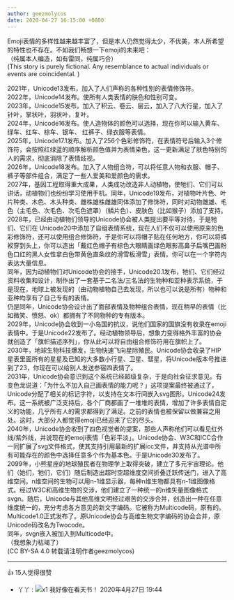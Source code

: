 ```yaml
---
author: geezmolycos
date: 2020-04-27 16:15:00 +0800
---
```


Emoji表情的多样性越来越丰富了，但是本人仍然觉得太少，不优美，本人所希望的特性也不存在。不如我们畅想一下emoji的未来吧：\
（纯属本人编造，如有雷同，纯属巧合）\
(This story is purely fictional. Any resemblance to actual individuals or events are coincidental. )

2021年，Unicode13发布，加入了人们声称的各种性别的表情修饰符。\
2022年，Unicode14发布。使所有人类表情的肤色和性别可变。\
2023年，Unicode15发布。加入了积云、卷云、层云，加入了八大行星，加入了针叶，掌状叶，羽状叶，复叶。\
2024年，Unicode16发布。使人造物体的颜色可以选择，现在你可以输入黄车、绿车、红车、棕车、银车、 红裤子、绿衣服等表情。\
2025年，Unicode17.1发布。加入了256个色彩修饰符，在表情符号后输入3个修饰符，会按照红绿蓝的顺序解析颜色值并为表情染色，这一更新满足了肤色特别的人的需求，彻底消除了表情歧视。\
2026年，Unicode18发布。加入了人物组合符，可以将任意人物和衣服、帽子、裤子等部件组合，满足了一些人爱美和爱颜色的需求。\
2027年，基因工程取得重大成果，人类成功改造非人动植物，使牠们、它们可以讲话，动植物们也纷纷学习使用手机。同年，Unicode19发布，对植物叶片色、叶片种类、木色、木头种类、雌株雄株雌雄同体添加了修饰符，同时对动物雌雄、毛色（主毛色、次毛色、次毛色遮罩）（鳞片色）、皮肤色（比如猴子）添加了支持。\
2028年，已经由动植物们领导的Unicode协会被人类提出要平等对待，于是牠们、它们在 Unicode20中添加了自组表情系统，现在人们不仅可以使用原来的色彩修饰符，还可以使用组合修饰符，于是你可以将帽子贴在任何地方，你可以将裤衩穿到头上，你可以造出「戴红色帽子有棕色大眼睛画绿色眼影高鼻子扁嘴巴画粉色口红的黑人女性拿白色带黄色直条纹的滑雪板滑雪」表情。你可以在一个字符内表达大量信息。\
同年，因为动植物们对Unicode协会的接手，Unicode20.1发布，牠们、它们经过资料收集和设计，制作出了一套基于二名法/三名法的生物种和亚种表示系统，于是现在，地球上被发现的（由动物植物自己去发现，所以也可以说是所有）物种和亚种均享有了自己专有的表情。\
仍是同年，Unicode协会设计出了面部表情及物种组合表情，现在稍早的表情（比如微笑、愤怒、ok）都拥有了不同物种的专有版本。\
2029年，Unicode协会收到一小岛国的抗议，说他们国家的国旗没有收录在emoji表情中。于是Unicode22发布了。经动植物领导后，想象力变得格外丰富的协会就创造了「旗帜描述序列」，你从此可以将自由组合修饰符用在旗帜上了。\
2030年，地球生物科技爆发，生物快速飞向星际殖民。Unicode协会收录了HIP星表里面所有的星星及已知的大多数小行星、卫星、彗星，将Unicode版本号推进到了23，你现在可以给别人发送参宿四表情了。\
2031年，Unicode协会意识到这个系统已经超级复杂，于是向社会征求意见。有变色龙说道：「为什么不加入自己画表情的能力呢？」这项提案最终被通过了，Unicode分配了相关的标记字符，以支持在文本行间嵌入svg图形。Unicode24发布。这一系统被广泛支持后，各个厂商都画了一堆堆的表情，增加了许多表情自定义的功能，几乎所有人的需求都得到了满足。之前的表情也被保留以做兼容之用处。这时，大部分人都觉得emoji已经迎来了它的尽头。\
2040年，Unicode协会收到了四色视觉者的提案，那些人声称他们可以看见红外线/紫外线，并说现在的emoji表情「色彩平淡」。Unicode协会、W3C和ICC合作一同扩展了svg文件格式，使其支持引用最新的扩展icc文件，并支持从光谱中所有可能存在的颜色中选择任意多个作为基本色。于是Unicode30发布了。\
2099年，小熊星座的地球殖民者在物理学上取得突破，建立了多元宇宙理论。他们（她们，牠们，它们）随后制造出超时空超维度空间折叠迁跃传送门，进入了高维空间。n维空间的生物可以用n-1维显示器，每种n维生物都具有n-1维图像格式。经过W3C和高维生物的交涉，他们建立了一种统一的n维矢量图像格式svgn。随后，Unicode与其他高维文明经过艰苦的交涉合并，创造出一种在任意维度统一的，充分考虑各方意见的新文字编码。它被称为Multicode码，原有的。Multicode1.0正式发布了。原Unicode协会与高维生物文字编码的协会合并，原Unicode码改名为Twocode。\
同年，svgn嵌入被加入到Multicode中。\
（我想象力枯竭了）\
(CC BY-SA 4.0 转载请注明作者geezmolycos)

---
👍 15人觉得很赞

- 丫丫  : ![](http://qzonestyle.gtimg.cn/qzone/em/e113.png)x1 我好像在看天书！
  2020年4月27日 19:44
